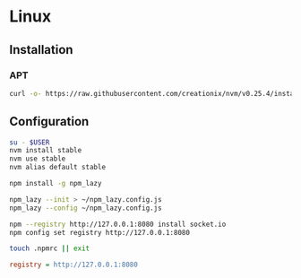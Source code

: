 # Linux

## Installation

### APT

```sh
curl -o- https://raw.githubusercontent.com/creationix/nvm/v0.25.4/install.sh | bash
```

## Configuration

```sh
su - $USER
nvm install stable
nvm use stable
nvm alias default stable
```

```sh
npm install -g npm_lazy
```

```sh
npm_lazy --init > ~/npm_lazy.config.js
npm_lazy --config ~/npm_lazy.config.js
```

```sh
npm --registry http://127.0.0.1:8080 install socket.io
npm config set registry http://127.0.0.1:8080
```

```sh
touch .npmrc || exit
```

```ini
registry = http://127.0.0.1:8080
```
